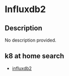 # Influxdb2

## Description

No description provided.

## k8 at home search

- [influxdb2](https://nanne.dev/k8s-at-home-search/#/influxdb2)
